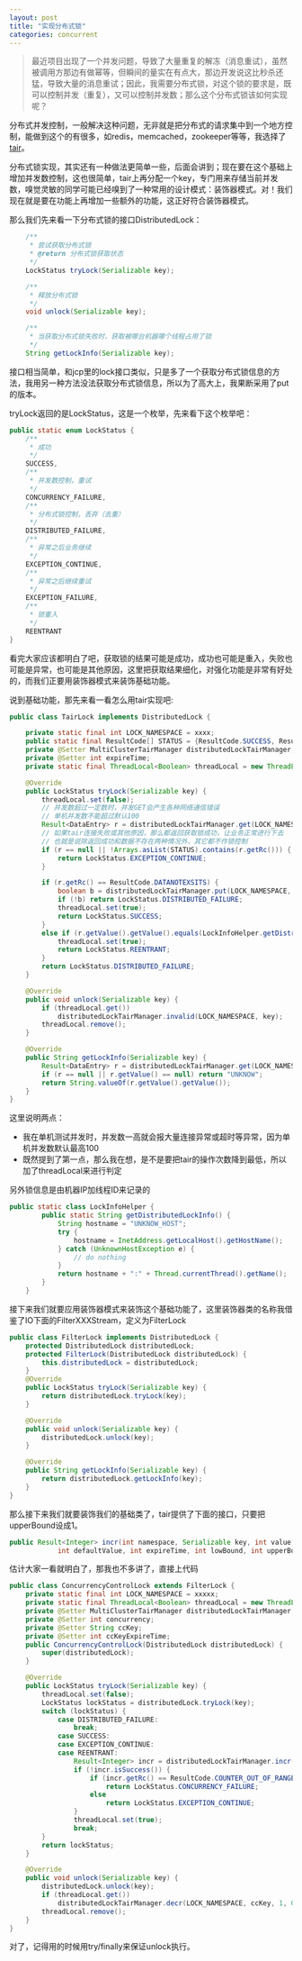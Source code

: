 ```yaml
---
layout: post
title: "实现分布式锁"
categories: concurrent
---
```

> 最近项目出现了一个并发问题，导致了大量重复的解冻（消息重试），虽然被调用方那边有做幂等，但瞬间的量实在有点大，那边开发说这比秒杀还猛，导致大量的消息重试；因此，我需要分布式锁，对这个锁的要求是，既可以控制并发（重复），又可以控制并发数；那么这个分布式锁该如何实现呢？

分布式并发控制，一般解决这种问题，无非就是把分布式的请求集中到一个地方控制，能做到这个的有很多，如redis，memcached，zookeeper等等，我选择了[tair](http://tair.taobao.org/)。

分布式锁实现，其实还有一种做法更简单一些，后面会讲到；现在要在这个基础上增加并发数控制，这也很简单，tair上再分配一个key，专门用来存储当前并发数，嗅觉灵敏的同学可能已经嗅到了一种常用的设计模式：装饰器模式。对！我们现在就是要在功能上再增加一些额外的功能，这正好符合装饰器模式。

那么我们先来看一下分布式锁的接口DistributedLock：
```java
	/**
     * 尝试获取分布式锁
     * @return 分布式锁获取状态
     */
    LockStatus tryLock(Serializable key);

    /**
     * 释放分布式锁
     */
    void unlock(Serializable key);

    /**
     * 当获取分布式锁失败时，获取被哪台机器哪个线程占用了锁
     */
    String getLockInfo(Serializable key);
```
接口相当简单，和jcp里的lock接口类似，只是多了一个获取分布式锁信息的方法，我用另一种方法没法获取分布式锁信息，所以为了高大上，我果断采用了put的版本。

tryLock返回的是LockStatus，这是一个枚举，先来看下这个枚举吧：
```java
public static enum LockStatus {
    /**
     * 成功
     */
    SUCCESS,
    /**
     * 并发数控制，重试
     */
    CONCURRENCY_FAILURE,
    /**
     * 分布式锁控制，丢弃（去重）
     */
    DISTRIBUTED_FAILURE,
    /**
     * 异常之后业务继续
     */
    EXCEPTION_CONTINUE,
    /**
     * 异常之后继续重试
     */
    EXCEPTION_FAILURE,
    /**
     * 锁重入
     */
    REENTRANT
}
```
看完大家应该都明白了吧，获取锁的结果可能是成功，成功也可能是重入，失败也可能是异常，也可能是其他原因，这里把获取结果细化，对强化功能是非常有好处的，而我们正要用装饰器模式来装饰基础功能。

说到基础功能，那先来看一看怎么用tair实现吧:
```java
public class TairLock implements DistributedLock {

    private static final int LOCK_NAMESPACE = xxxx;
    public static final ResultCode[] STATUS = {ResultCode.SUCCESS, ResultCode.DATANOTEXSITS};
    private @Setter MultiClusterTairManager distributedLockTairManager;
    private @Setter int expireTime;
    private static final ThreadLocal<Boolean> threadLocal = new ThreadLocal<Boolean>();

    @Override
    public LockStatus tryLock(Serializable key) {
        threadLocal.set(false);
        // 并发数超过一定数时，并发GET会产生各种网络通信错误
        // 单机并发数不能超过默认100
        Result<DataEntry> r = distributedLockTairManager.get(LOCK_NAMESPACE, key);
        // 如果tair连接失败或其他原因，那么都返回获取锁成功，让业务正常进行下去
        // 也就是说除返回成功和数据不存在两种情况外，其它都不作锁控制
        if (r == null || !Arrays.asList(STATUS).contains(r.getRc())) {
            return LockStatus.EXCEPTION_CONTINUE;
        }

        if (r.getRc() == ResultCode.DATANOTEXSITS) {
            boolean b = distributedLockTairManager.put(LOCK_NAMESPACE, key, LockInfoHelper.getDistributedLockInfo(), 2, expireTime).isSuccess();
            if (!b) return LockStatus.DISTRIBUTED_FAILURE;
            threadLocal.set(true);
            return LockStatus.SUCCESS;
        }
        else if (r.getValue().getValue().equals(LockInfoHelper.getDistributedLockInfo())) {
            threadLocal.set(true);
            return LockStatus.REENTRANT;
        }
        return LockStatus.DISTRIBUTED_FAILURE;
    }

    @Override
    public void unlock(Serializable key) {
        if (threadLocal.get())
            distributedLockTairManager.invalid(LOCK_NAMESPACE, key);
        threadLocal.remove();
    }

    @Override
    public String getLockInfo(Serializable key) {
        Result<DataEntry> r = distributedLockTairManager.get(LOCK_NAMESPACE, key);
        if (r == null || r.getValue() == null) return "UNKNOW";
        return String.valueOf(r.getValue().getValue());
    }
}
```
这里说明两点：
- 我在单机测试并发时，并发数一高就会报大量连接异常或超时等异常，因为单机并发数默认最高100
- 既然提到了第一点，那么我在想，是不是要把tair的操作次数降到最低，所以加了threadLocal来进行判定

另外锁信息是由机器IP加线程ID来记录的
```java
public static class LockInfoHelper {
        public static String getDistributedLockInfo() {
            String hostname = "UNKNOW_HOST";
            try {
                hostname = InetAddress.getLocalHost().getHostName();
            } catch (UnknownHostException e) {
                // do nothing
            }
            return hostname + ":" + Thread.currentThread().getName();
        }
    }
```

接下来我们就要应用装饰器模式来装饰这个基础功能了，这里装饰器类的名称我借鉴了IO下面的FilterXXXStream，定义为FilterLock
```java
public class FilterLock implements DistributedLock {
    protected DistributedLock distributedLock;
    protected FilterLock(DistributedLock distributedLock) {
        this.distributedLock = distributedLock;
    }
    @Override
    public LockStatus tryLock(Serializable key) {
        return distributedLock.tryLock(key);
    }

    @Override
    public void unlock(Serializable key) {
        distributedLock.unlock(key);
    }

    @Override
    public String getLockInfo(Serializable key) {
        return distributedLock.getLockInfo(key);
    }
}
```
那么接下来我们就要装饰我们的基础类了，tair提供了下面的接口，只要把upperBound设成1。
```java
public Result<Integer> incr(int namespace, Serializable key, int value,
			int defaultValue, int expireTime, int lowBound, int upperBound)
```
估计大家一看就明白了，那我也不多讲了，直接上代码
```java
public class ConcurrencyControlLock extends FilterLock {
    private static final int LOCK_NAMESPACE = xxxxx;
    private static final ThreadLocal<Boolean> threadLocal = new ThreadLocal<Boolean>();
    private @Setter MultiClusterTairManager distributedLockTairManager;
    private @Setter int concurrency;
    private @Setter String ccKey;
    private @Setter int ccKeyExpireTime;
    public ConcurrencyControlLock(DistributedLock distributedLock) {
        super(distributedLock);
    }

    @Override
    public LockStatus tryLock(Serializable key) {
        threadLocal.set(false);
        LockStatus lockStatus = distributedLock.tryLock(key);
        switch (lockStatus) {
            case DISTRIBUTED_FAILURE:
                break;
            case SUCCESS:
            case EXCEPTION_CONTINUE:
            case REENTRANT:
                Result<Integer> incr = distributedLockTairManager.incr(LOCK_NAMESPACE, ccKey, 1, 0, ccKeyExpireTime, 0, concurrency);
                if (!incr.isSuccess()) {
                    if (incr.getRc() == ResultCode.COUNTER_OUT_OF_RANGE)
                        return LockStatus.CONCURRENCY_FAILURE;
                    else
                        return LockStatus.EXCEPTION_CONTINUE;
                }
                threadLocal.set(true);
                break;
        }
        return lockStatus;
    }

    @Override
    public void unlock(Serializable key) {
        distributedLock.unlock(key);
        if (threadLocal.get())
            distributedLockTairManager.decr(LOCK_NAMESPACE, ccKey, 1, 0, ccKeyExpireTime, 0, concurrency);
        threadLocal.remove();
    }
}
```
对了，记得用的时候用try/finally来保证unlock执行。

